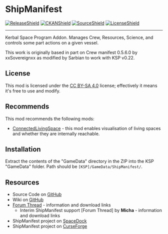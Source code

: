ShipManifest
============

[![ReleaseShield]][release] [![CKANShield]][CKAN] [![SourceShield]][GitHub] [![LicenseShield]][License]

***

Kerbal Space Program Addon.  Manages Crew, Resources, Science, and controls some part actions on a given vessel.

This work is originally based in part on Crew manifest 0.5.6.0 by xxSovereignxx as modified by Sarbian to work with KSP v0.22.

## License
This mod is licensed under the [CC BY-SA 4.0][License] license; effectively it means it's free to use and modify.

## Recommends
This mod recommends the following mods:
* [ConnectedLivingSpace][CLS] - this mod enables visualisation of living spaces and whether they are internally reachable.

## Installation
Extract the contents of the "GameData" directory in the ZIP into the KSP "GameData" folder. Path should be `[KSP]/GameData/ShipManifest/`.

## Resources
* Source Code on [GitHub][GitHub]
* Wiki on [GitHub][GHWiki]
* [Forum Thread][OriginalFT] - information and download links
  - Interim ShipManifest support [Forum Thread] by **Micha** - information and download links
* ShipManifest project on [SpaceDock][SpaceDock]
* ShipManifest project on [CurseForge][CurseForge]

[License]: https://creativecommons.org/licenses/by-nc-sa/4.0/legalcode
[ForumThread]: https://forum.kerbalspaceprogram.com/index.php?showtopic=192129
[OriginalFT]: https://forum.kerbalspaceprogram.com/index.php?showtopic=56643
[GitHub]: https://github.com/papajoessoup/ShipManifest/
[GHWiki]: https://github.com/PapaJoesSoup/ShipManifest/wiki
[SpaceDock]: https://spacedock.info/mod/189/ShipManifest
[CurseForge]: https://www.curseforge.com/kerbal/ksp-mods/shipmanifest

[ReleaseShield]: https://img.shields.io/github/v/release/papajoessoup/ShipManifest?include_prereleases
[CKANShield]: https://img.shields.io/badge/CKAN-ShipManifest-brightgreen.svg
[SourceShield]: https://img.shields.io/badge/source%20code-github-yellowgreen
[LicenseShield]: https://img.shields.io/badge/license-CC%20BY--NC--SA%204.0-lightgrey?logo=creativecommons

[release]: https://github.com/papajoessoup/ShipManifest/releases/latest
[CKAN]: https://github.com/KSP-CKAN/CKAN
[CLS]: https://forum.kerbalspaceprogram.com/index.php?showtopic=192130
